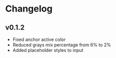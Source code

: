 # Changelog

## v0.1.2

- Fixed anchor active color
- Reduced grays mix percentage from 6% to 2%
- Added placeholder styles to input
